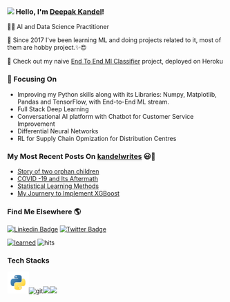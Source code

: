 ### <img src="https://media.giphy.com/media/hvRJCLFzcasrR4ia7z/giphy.gif" width="30px"> Hello, I'm [Deepak Kandel](https://kandeldeepak46.wixsite.com/kandelwrites/about)!

👨‍💻 AI and Data Science Practitioner

🌱 Since 2017 I've been learning ML and doing projects related to it, most of them are hobby project.✨😍

:pushpin: Check out my naive [End To End Ml Classifier](https://endtoendmldemo.herokuapp.com/) project, deployed on Heroku

### 🔭 Focusing On
- Improving my Python skills along with its Libraries: Numpy, Matplotlib, Pandas and TensorFlow, with End-to-End ML stream.<br />
- Full Stack Deep Learning 
- Conversational AI platform with Chatbot for Customer Service Improvement
- Differential Neural Networks 
- RL for Supply Chain Opmization for Distribution Centres <br />

### My Most Recent Posts On [kandelwrites](https://kandeldeepak46.wixsite.com/kandelwrites) 😃🧾
<!-- BLOG-POST-LIST:START -->
- [Story of two orphan children](https://kandeldeepak46.wixsite.com/kandelwrites/blog-1)
- [COVID -19 and Its Aftermath](https://kandeldeepak46.wixsite.com/kandelwrites/post/covid-19-and-its-aftermath)
- [Statistical Learning Methods](https://kandeldeepak46.wixsite.com/kandelwrites/post/statistical-learning-linear-regression-clustering-and-logistic-regression)
- [My Journery to Implement XGBoost](https://kandeldeepak46.wixsite.com/kandelwrites/post/xgboost-long-may-she-reign)
<!-- BLOG-POST-LIST:END -->


<!-- BLOG-POST-LIST:END -->

### Find Me Elsewhere 🌎

[![Linkedin Badge](https://img.shields.io/badge/-LinkedIn-blue?style=flat-square&logo=Linkedin&logoColor=white&link=https://www.linkedin.com/in/harshkumarkhatri/)](https://www.linkedin.com/in/kandeldeepak46//)  [![Twitter Badge](https://img.shields.io/badge/-Twitter-1ca0f1?style=flat-square&labelColor=1ca0f1&logo=twitter&logoColor=white&link=https://twitter.com/_diogorodrigues)](https://twitter.com/kandeldeepak46)

[![learned](https://img.shields.io/github/last-commit/deepak-kandel/keep_learning?label=learned&style=flat-square)](https://github.com/kandeldeepak46/keep_learning)
![hits](https://visitor-badge.laobi.icu/badge?page_id=kandeldeepak46)
### Tech Stacks
<img height="50" src="https://raw.githubusercontent.com/github/explore/80688e429a7d4ef2fca1e82350fe8e3517d3494d/topics/python/python.png"><img src="https://www.vectorlogo.zone/logos/git-scm/git-scm-icon.svg" alt="git" width="40" height="40"/><img height="50" src="https://www.gstatic.com/devrel-devsite/prod/veaa02889f0c07424beaa31d9bac1e874b6464e7ed7987fde4c94a59ace9487fa/tensorflow/images/lockup.svg"><img height="50" src="https://keras.io/img/logo.png">







